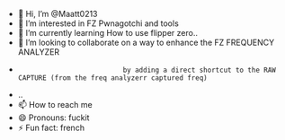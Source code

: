 - 👋 Hi, I’m @Maatt0213
- 👀 I’m interested in FZ Pwnagotchi and tools
- 🌱 I’m currently learning How to use flipper zero..
- 💞️ I’m looking to collaborate on a way to enhance the FZ FREQUENCY ANALYZER
-                               by adding a direct shortcut to the RAW CAPTURE (from the freq analyzerr captured freq)                         
- ..
- 📫 How to reach me 
- 😄 Pronouns: fuckit
- ⚡ Fun fact: french

<!---
Maatt0213/Maatt0213 is a ✨ special ✨ repository because its `README.md` (this file) appears on your GitHub profile.
You can click the Preview link to take a look at your changes.
--->
